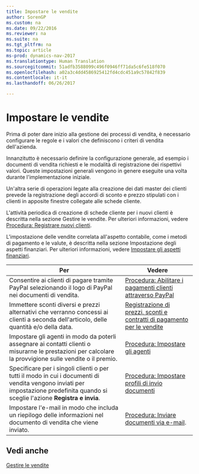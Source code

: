 ```yaml
---
title: Impostare le vendite
author: SorenGP
ms.custom: na
ms.date: 09/22/2016
ms.reviewer: na
ms.suite: na
ms.tgt_pltfrm: na
ms.topic: article
ms-prod: dynamics-nav-2017
ms.translationtype: Human Translation
ms.sourcegitcommit: 51adfb3588099c496f0946ff71da5c6fe518f070
ms.openlocfilehash: a02a3c4dd4586925412fd4cdc451a9c57842f839
ms.contentlocale: it-it
ms.lasthandoff: 06/26/2017

---
```


# <a name="set-up-sales"></a>Impostare le vendite

Prima di poter dare inizio alla gestione dei processi di vendita, è necessario configurare le regole e i valori che definiscono i criteri di vendita dell'azienda.

Innanzitutto è necessario definire la configurazione generale, ad esempio i documenti di vendita richiesti e le modalità di registrazione dei rispettivi valori. Queste impostazioni generali vengono in genere eseguite una volta durante l'implementazione iniziale.

Un'altra serie di operazioni legate alla creazione dei dati master dei clienti prevede la registrazione degli accordi di sconto e prezzo stipulati con i clienti in apposite finestre collegate alle schede cliente.

L'attività periodica di creazione di schede cliente per i nuovi clienti è descritta nella sezione Gestire le vendite. Per ulteriori informazioni, vedere [Procedura: Registrare nuovi clienti](sales-how-register-new-customers.md).

L'impostazione delle vendite correlata all'aspetto contabile, come i metodi di pagamento e le valute, è descritta nella sezione Impostazione degli aspetti finanziari. Per ulteriori informazioni, vedere [Impostare gli aspetti finanziari](finance-setup-setup-finance-setup.md).

|Per |Vedere |
|---|----|
|Consentire ai clienti di pagare tramite PayPal selezionando il logo di PayPal nei documenti di vendita.|[Procedura: Abilitare i pagamenti clienti attraverso PayPal](sales-how-enable-customer-payments-paypal.md)|
|Immettere sconti diversi e prezzi alternativi che verranno concessi ai clienti a seconda dell'articolo, delle quantità e/o della data.|[Registrazione di prezzi, sconti e contratti di pagamento per le vendite](sales-how-record-sales-price-discount-payment-agreements.md)|
|Impostare gli agenti in modo da poterli assegnare ai contatti clienti o misurarne le prestazioni per calcolare la provvigione sulle vendite o il premio.|[Procedura: Impostare gli agenti](sales-how-setup-salespeople.md)|
|Specificare per i singoli clienti o per tutti il modo in cui i documenti di vendita vengono inviati per impostazione predefinita quando si sceglie l'azione **Registra e invia**.|[Procedura: Impostare profili di invio documenti](sales-how-setup-document-send-profiles.md)|
|Impostare l'e-mail in modo che includa un riepilogo delle informazioni nel documento di vendita che viene inviato.|[Procedura: Inviare documenti via e-mail](ui-how-send-documents-email.md).|

## <a name="see-also"></a>Vedi anche  
[Gestire le vendite](sales-manage-sales.md)

